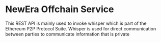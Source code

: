 # NewEra Offchain Service

This REST API is mainly used to invoke whisper which is part of the Ethereum P2P Protocol Suite.
Whisper is used for direct communication between parties to communicate information that is private
